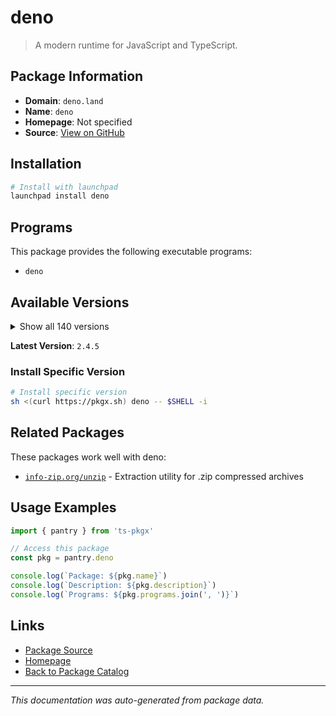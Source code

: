 # deno

> A modern runtime for JavaScript and TypeScript.

## Package Information

- **Domain**: `deno.land`
- **Name**: `deno`
- **Homepage**: Not specified
- **Source**: [View on GitHub](https://github.com/pkgxdev/pantry/tree/main/projects/deno.land/package.yml)

## Installation

```bash
# Install with launchpad
launchpad install deno
```

## Programs

This package provides the following executable programs:

- `deno`

## Available Versions

<details>
<summary>Show all 140 versions</summary>

- `2.4.5`, `2.4.4`, `2.4.3`, `2.4.2`, `2.4.1`
- `2.4.0`, `2.3.7`, `2.3.6`, `2.3.5`, `2.3.4`
- `2.3.3`, `2.3.2`, `2.3.1`, `2.2.14`, `2.2.13`
- `2.2.12`, `2.2.11`, `2.2.10`, `2.2.9`, `2.2.8`
- `2.2.7`, `2.2.6`, `2.2.5`, `2.2.4`, `2.2.3`
- `2.2.2`, `2.2.1`, `2.2.0`, `2.1.13`, `2.1.12`
- `2.1.11`, `2.1.10`, `2.1.9`, `2.1.8`, `2.1.7`
- `2.1.6`, `2.1.5`, `2.1.4`, `2.1.3`, `2.1.2`
- `2.1.1`, `2.1.0`, `2.0.6`, `2.0.5`, `2.0.4`
- `2.0.3`, `2.0.2`, `2.0.1`, `2.0.0`, `1.46.3`
- `1.46.2`, `1.46.1`, `1.46.0`, `1.45.5`, `1.45.4`
- `1.45.3`, `1.45.2`, `1.45.1`, `1.45.0`, `1.44.4`
- `1.44.3`, `1.44.2`, `1.44.1`, `1.44.0`, `1.43.6`
- `1.43.5`, `1.43.4`, `1.43.3`, `1.43.2`, `1.43.1`
- `1.43.0`, `1.42.4`, `1.42.3`, `1.42.2`, `1.42.1`
- `1.42.0`, `1.41.3`, `1.41.2`, `1.41.1`, `1.41.0`
- `1.40.5`, `1.40.4`, `1.40.3`, `1.40.2`, `1.40.1`
- `1.40.0`, `1.39.4`, `1.39.3`, `1.39.2`, `1.39.1`
- `1.39.0`, `1.38.5`, `1.38.4`, `1.38.3`, `1.38.2`
- `1.38.1`, `1.38.0`, `1.37.2`, `1.37.1`, `1.37.0`
- `1.36.4`, `1.36.3`, `1.36.2`, `1.36.1`, `1.36.0`
- `1.35.3`, `1.35.2`, `1.35.1`, `1.35.0`, `1.34.3`
- `1.34.2`, `1.34.1`, `1.34.0`, `1.33.4`, `1.33.3`
- `1.33.2`, `1.33.1`, `1.33.0`, `1.32.5`, `1.32.4`
- `1.32.3`, `1.32.2`, `1.32.1`, `1.32.0`, `1.31.3`
- `1.31.2`, `1.31.1`, `1.31.0`, `1.30.3`, `1.30.2`
- `1.30.1`, `1.30.0`, `1.29.2`, `1.29.1`, `1.29.0`
- `1.28.3`, `1.28.2`, `1.28.1`, `1.28.0`, `1.26.2`

</details>

**Latest Version**: `2.4.5`

### Install Specific Version

```bash
# Install specific version
sh <(curl https://pkgx.sh) deno -- $SHELL -i
```

## Related Packages

These packages work well with deno:

- [`info-zip.org/unzip`](../info-zip.org/unzip/index.md) - Extraction utility for .zip compressed archives

## Usage Examples

```typescript
import { pantry } from 'ts-pkgx'

// Access this package
const pkg = pantry.deno

console.log(`Package: ${pkg.name}`)
console.log(`Description: ${pkg.description}`)
console.log(`Programs: ${pkg.programs.join(', ')}`)
```

## Links

- [Package Source](https://github.com/pkgxdev/pantry/tree/main/projects/deno.land/package.yml)
- [Homepage](#)
- [Back to Package Catalog](../../package-catalog.md)

---

*This documentation was auto-generated from package data.*
